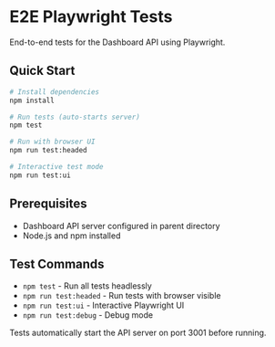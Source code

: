 # E2E Playwright Tests

End-to-end tests for the Dashboard API using Playwright.

## Quick Start

```bash
# Install dependencies
npm install

# Run tests (auto-starts server)
npm test

# Run with browser UI
npm run test:headed

# Interactive test mode
npm run test:ui
```

## Prerequisites

- Dashboard API server configured in parent directory
- Node.js and npm installed

## Test Commands

- `npm test` - Run all tests headlessly
- `npm run test:headed` - Run tests with browser visible
- `npm run test:ui` - Interactive Playwright UI
- `npm run test:debug` - Debug mode

Tests automatically start the API server on port 3001 before running.